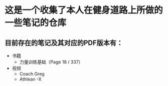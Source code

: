 # 这是一个收集了本人在健身道路上所做的一些笔记的仓库

## 目前存在的笔记及其对应的PDF版本有：

- 书籍
  - 力量训练基础（Page 18 / 337）
- 视频
  - Coach Greg
  - Athlean  -X

